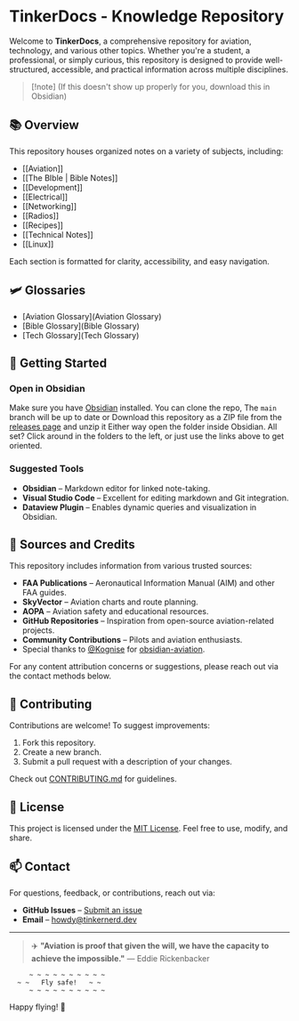 
# TinkerDocs - Knowledge Repository

Welcome to **TinkerDocs**, a comprehensive repository for aviation, technology, and various other topics. Whether you're a student, a professional, or simply curious, this repository is designed to provide well-structured, accessible, and practical information across multiple disciplines.

> [!note] (If this doesn't show up properly for you, download this in Obsidian)

## 📚 Overview
This repository houses organized notes on a variety of subjects, including:

- [[Aviation]]
- [[The BIble | Bible Notes]]
- [[Development]]
- [[Electrical]]
- [[Networking]]
- [[Radios]]
- [[Recipes]]
- [[Technical Notes]]
- [[Linux]]

Each section is formatted for clarity, accessibility, and easy navigation.

## 🛩️ Glossaries

- [Aviation Glossary](Aviation Glossary)
- [Bible Glossary](Bible Glossary)
- [Tech Glossary](Tech Glossary)

## 🚀 Getting Started

### Open in Obsidian

Make sure you have [Obsidian](https://obsidian.md/) installed. You can clone the repo, The `main` branch will be up to date or Download this repository as a ZIP file from the [releases page](https://github.com/tinkernerd/tinkerddocs/releases/latest) and  unzip it Either way open the folder inside Obsidian. All set? Click around in the folders to the left, or just use the links above to get oriented.

### Suggested Tools

- **Obsidian** – Markdown editor for linked note-taking.
- **Visual Studio Code** – Excellent for editing markdown and Git integration.
- **Dataview Plugin** – Enables dynamic queries and visualization in Obsidian.

## 📖 Sources and Credits

This repository includes information from various trusted sources:

- **FAA Publications** – Aeronautical Information Manual (AIM) and other FAA guides.
- **SkyVector** – Aviation charts and route planning.
- **AOPA** – Aviation safety and educational resources.
- **GitHub Repositories** – Inspiration from open-source aviation-related projects.
- **Community Contributions** – Pilots and aviation enthusiasts.
- Special thanks to [@Kognise](https://github.com/kognise) for [obsidian-aviation](https://github.com/kognise/obsidian-aviation).

For any content attribution concerns or suggestions, please reach out via the contact methods below.

## 🤝 Contributing

Contributions are welcome! To suggest improvements:

1. Fork this repository.
2. Create a new branch.
3. Submit a pull request with a description of your changes.

Check out [CONTRIBUTING.md](https://chatgpt.com/c/CONTRIBUTING.md) for guidelines.

## 📜 License

This project is licensed under the [MIT License](https://chatgpt.com/c/LICENSE). Feel free to use, modify, and share.

## 📫 Contact

For questions, feedback, or contributions, reach out via:

- **GitHub Issues** – [Submit an issue](https://github.com/tinkernerd/TinkerDocs/issues)
- **Email** – [howdy@tinkernerd.dev](mailto:howdy@tinkernerd.dev)

---

> ✈️ **"Aviation is proof that given the will, we have the capacity to achieve the impossible."** — Eddie Rickenbacker

```plaintext
     ~ ~ ~ ~ ~ ~ ~ ~ ~ ~
  ~ ~   Fly safe!   ~ ~
     ~ ~ ~ ~ ~ ~ ~ ~ ~ ~
```

Happy flying! 🚀